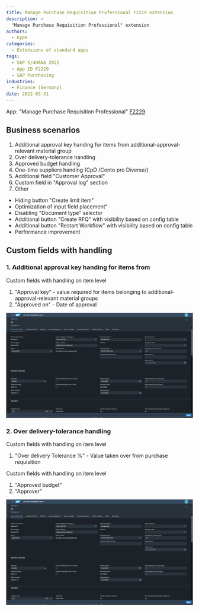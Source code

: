 ```yaml
---
title: Manage Purchase Requisition Professional F2229 extension
description: >
  "Manage Purchase Requisition Professional" extension
authors:
  - nype
categories:
  - Extensions of standard apps
tags:
  - SAP S/4HANA 2021
  - App ID F2229
  - SAP Purchasing
industries:
  - Finance (Germany)
date: 2022-03-31
---
```


<!-- more -->

App: "Manage Purchase Requisition Professional" [F2229]( https://fioriappslibrary.hana.ondemand.com/sap/fix/externalViewer/#/detail/Apps(%27F2229%27)/S23OP )

## Business scenarios
1. Additional approval key handing for items from additional-approval-relevant material group
3. Over delivery-tolerance handling
4. Approved budget handling
5. One-time suppliers handing (CpD /Conto pro Diverse/)
6. Additional field "Customer Approval"
7. Custom field in "Approval log" section
8. Other
- Hiding button "Create limit item"
- Optimization of input field placement"
- Disabling "Document type" selector
- Additional button "Create RFQ" with visibility based on config table
- Additional button "Restart Workflow" with visibility based on config table
- Performance improvement

## Custom fields with handling

### 1. Additional approval key handing for items from 

Custom fields with handling on item level

1. "Approval key" - value required for items belonging to additional-approval-relevant material groups
2. "Approved on" - Date of approval

[![Extended SAP Fiori app R0002 ](R0002/F2229.png)](R0002/F2229.png)

### 2. Over delivery-tolerance handling
Custom fields with handling on item level

1. "Over delivery Tolerance %" - Value taken over from purchase requisition

Custom fields with handling on item level

1. "Approved budget"
2. "Approver"

[![Extended SAP Fiori app R0002 ](R0002/F2229.png)](R0002/F2229.png)
